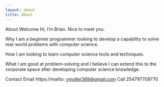```yaml
---
layout: about
title: About
---
```


About
Welcome
Hi, I’m Brian. Nice to meet you.

Why
I am a beginner programmer looking to develop a capability to solve real-world problems with computer science.

How
I am looking to learn computer science tools and techniques.

What
I am good at problem-solving and I believe I can extend this to the corporate space after developing computer science knowledge.

Contact
Email https://mailto: ymuller369@gmail.com
Call 254797709770
